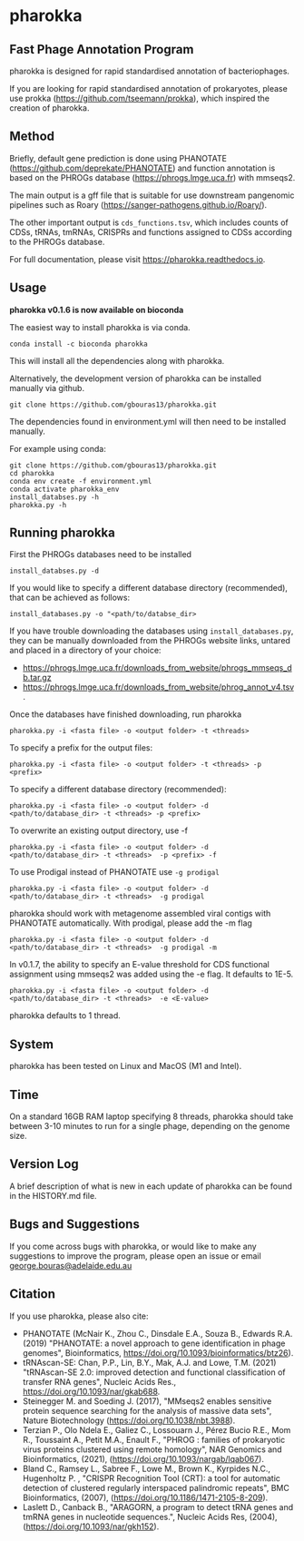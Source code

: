 
pharokka
===============

Fast Phage Annotation Program
------------

pharokka is designed for rapid standardised annotation of bacteriophages.

If you are looking for rapid standardised annotation of prokaryotes, please use prokka (https://github.com/tseemann/prokka), which inspired the creation of pharokka.

Method
----
Briefly, default gene prediction is done using PHANOTATE (https://github.com/deprekate/PHANOTATE) and function annotation is based on the PHROGs database (https://phrogs.lmge.uca.fr) with mmseqs2.

The main output is a gff file that is suitable for use downstream pangenomic pipelines such as Roary (https://sanger-pathogens.github.io/Roary/).

The other important output is `cds_functions.tsv`, which includes counts of CDSs, tRNAs, tmRNAs, CRISPRs and functions assigned to CDSs according to the PHROGs database.

For full documentation, please visit https://pharokka.readthedocs.io.

Usage
------

**pharokka v0.1.6 is now available on bioconda**

The easiest way to install pharokka is via conda.

`conda install -c bioconda pharokka`

This will install all the dependencies along with pharokka.

Alternatively, the development version of pharokka can be installed manually via github.

`git clone https://github.com/gbouras13/pharokka.git`

The dependencies found in environment.yml will then need to be installed manually.

For example using conda:

```
git clone https://github.com/gbouras13/pharokka.git
cd pharokka
conda env create -f environment.yml
conda activate pharokka_env
install_databses.py -h
pharokka.py -h
```

Running pharokka
--------

First the PHROGs databases need to be installed

`install_databses.py -d `

If you would like to specify a different database directory (recommended), that can be achieved as follows:

`install_databases.py -o "<path/to/databse_dir>`

If you have trouble downloading the databases using `install_databases.py`, they can be manually downloaded from the PHROGs website links, untared and placed in a directory of your choice:
* https://phrogs.lmge.uca.fr/downloads_from_website/phrogs_mmseqs_db.tar.gz
* https://phrogs.lmge.uca.fr/downloads_from_website/phrog_annot_v4.tsv.

Once the databases have finished downloading, run pharokka

`pharokka.py -i <fasta file> -o <output folder> -t <threads>`

To specify a prefix for the output files:

`pharokka.py -i <fasta file> -o <output folder> -t <threads> -p <prefix>`

To specify a different database directory (recommended):

`pharokka.py -i <fasta file> -o <output folder> -d <path/to/database_dir> -t <threads> -p <prefix>`

To overwrite an existing output directory, use -f

`pharokka.py -i <fasta file> -o <output folder> -d <path/to/database_dir> -t <threads>  -p <prefix> -f`

To use Prodigal instead of PHANOTATE use `-g prodigal`

`pharokka.py -i <fasta file> -o <output folder> -d <path/to/database_dir> -t <threads>  -g prodigal`

pharokka should work with metagenome assembled viral contigs with PHANOTATE automatically. With prodigal, please add the -m flag

`pharokka.py -i <fasta file> -o <output folder> -d <path/to/database_dir> -t <threads>  -g prodigal -m`

In v0.1.7, the ability to specify an E-value threshold for CDS functional assignment using mmseqs2 was added using the -e flag. It defaults to 1E-5.

`pharokka.py -i <fasta file> -o <output folder> -d <path/to/database_dir> -t <threads>  -e <E-value>`

pharokka defaults to 1 thread.

System
------
pharokka has been tested on Linux and MacOS (M1 and Intel).

Time
--------
On a standard 16GB RAM laptop specifying 8 threads, pharokka should take between 3-10 minutes to run for a single phage, depending on the genome size.

Version Log
--------
A brief description of what is new in each update of pharokka can be found in the HISTORY.md file.

Bugs and Suggestions
--------
If you come across bugs with pharokka, or would like to make any suggestions to improve the program, please open an issue or email george.bouras@adelaide.edu.au

Citation
--------
If you use pharokka, please also cite:

* PHANOTATE (McNair K., Zhou C., Dinsdale E.A., Souza B., Edwards R.A. (2019) "PHANOTATE: a novel approach to gene identification in phage genomes", Bioinformatics, https://doi.org/10.1093/bioinformatics/btz26).
* tRNAscan-SE: Chan, P.P., Lin, B.Y., Mak, A.J. and Lowe, T.M. (2021) "tRNAscan-SE 2.0: improved detection and functional classification of transfer RNA genes", Nucleic Acids Res., https://doi.org/10.1093/nar/gkab688.
* Steinegger M. and Soeding J. (2017), "MMseqs2 enables sensitive protein sequence searching for the analysis of massive data sets", Nature Biotechnology (https://doi.org/10.1038/nbt.3988).
* Terzian P., Olo Ndela E., Galiez C., Lossouarn J., Pérez Bucio R.E., Mom R., Toussaint A., Petit M.A., Enault F., "PHROG : families of prokaryotic virus proteins clustered using remote homology", NAR Genomics and Bioinformatics, (2021), (https://doi.org/10.1093/nargab/lqab067).
* Bland C., Ramsey L., Sabree F., Lowe M., Brown K., Kyrpides N.C., Hugenholtz P. , "CRISPR Recognition Tool (CRT): a tool for automatic detection of clustered regularly interspaced palindromic repeats", BMC Bioinformatics, (2007), (https://doi.org/10.1186/1471-2105-8-209).
* Laslett D., Canback B., "ARAGORN, a program to detect tRNA genes and tmRNA genes in nucleotide sequences.", Nucleic Acids Res, (2004), (https://doi.org/10.1093/nar/gkh152).
